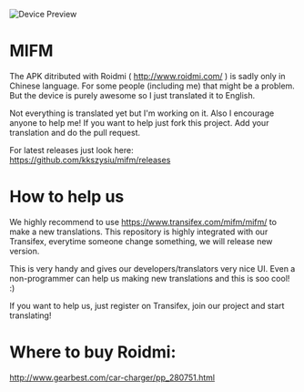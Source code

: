 ![Device Preview](http://i.imgur.com/Bnk1BrG.png)

# MIFM
The APK ditributed with Roidmi ( http://www.roidmi.com/ ) is sadly only in Chinese language.
For some people (including me) that might be a problem. But the device is purely awesome so I just translated it to English.

Not everything is translated yet but I'm working on it.
Also I encourage anyone to help me!
If you want to help just fork this project. Add your translation and do the pull request.

For latest releases just look here: https://github.com/kkszysiu/mifm/releases

# How to help us

We highly recommend to use https://www.transifex.com/mifm/mifm/ to make a new translations.
This repository is highly integrated with our Transifex, everytime someone change something, we will release new version.

This is very handy and gives our developers/translators very nice UI. Even a non-programmer can help us making new translations and this is soo cool! :)

If you want to help us, just register on Transifex, join our project and start translating!

# Where to buy Roidmi:
http://www.gearbest.com/car-charger/pp_280751.html

